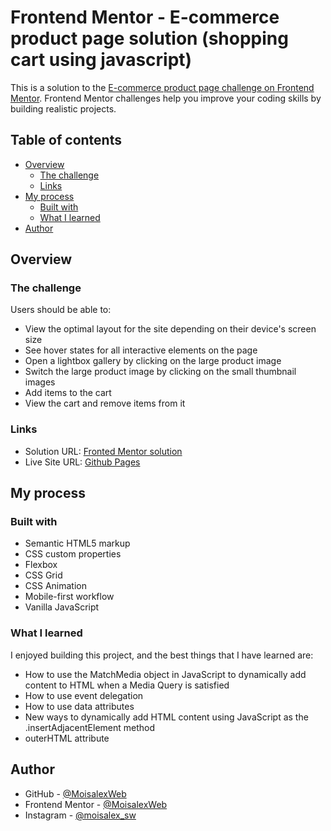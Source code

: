 # Frontend Mentor - E-commerce product page solution (shopping cart using javascript)

This is a solution to the [E-commerce product page challenge on Frontend Mentor](https://www.frontendmentor.io/challenges/ecommerce-product-page-UPsZ9MJp6). Frontend Mentor challenges help you improve your coding skills by building realistic projects.

## Table of contents

- [Overview](#overview)
  - [The challenge](#the-challenge)
  - [Links](#links)
- [My process](#my-process)
  - [Built with](#built-with)
  - [What I learned](#what-i-learned)
- [Author](#author)


## Overview

### The challenge

Users should be able to:

- View the optimal layout for the site depending on their device's screen size
- See hover states for all interactive elements on the page
- Open a lightbox gallery by clicking on the large product image
- Switch the large product image by clicking on the small thumbnail images
- Add items to the cart
- View the cart and remove items from it


### Links

- Solution URL: [Fronted Mentor solution](https://your-solution-url.com)
- Live Site URL: [Github Pages](https://moisalexweb.github.io/shopping-cart-using-javascript/)

## My process

### Built with

- Semantic HTML5 markup
- CSS custom properties
- Flexbox
- CSS Grid
- CSS Animation
- Mobile-first workflow
- Vanilla JavaScript



### What I learned

I enjoyed building this project, and the best things that I have learned are:
- How to use the MatchMedia object in JavaScript to dynamically add content to HTML when a Media Query is satisfied
- How to use event delegation
- How to use data attributes
- New ways to dynamically add HTML content using JavaScript as the .insertAdjacentElement method
- outerHTML attribute



## Author

- GitHub - [@MoisalexWeb](https://github.com/MoisalexWeb)
- Frontend Mentor - [@MoisalexWeb](https://www.frontendmentor.io/profile/MoisalexWeb)
- Instagram - [@moisalex_sw](https://www.instagram.com/moisalex_sw)
